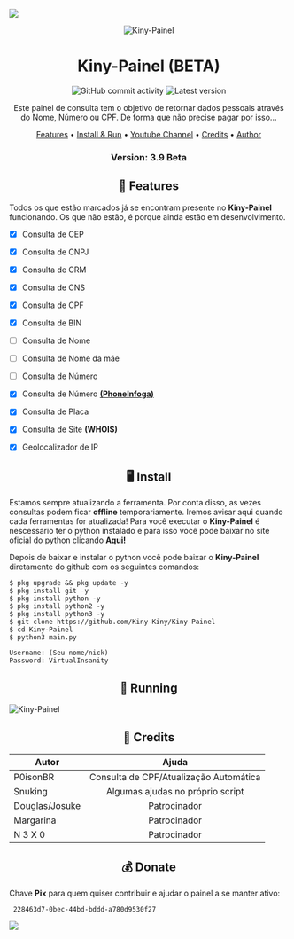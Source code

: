 <p>
<img src= "https://camo.githubusercontent.com/71b837571c48af3aa60a73dbc9d5936aa359d78efbfa8a6743cbbbc16b80ef4d/68747470733a2f2f63646e2e646973636f72646170702e636f6d2f6174746163686d656e74732f3830353930323039333930363630383138362f3830353931333937323533353539303932322f74656e6f722e676966"/>
</p>

<p align="center" ><img alt="Kiny-Painel" src="https://raw.githubusercontent.com/MicaelliMedeiros/micaellimedeiros/master/image/computer-illustration.png"></p>

<h1 align="center">Kiny-Painel (BETA)</h1>
<p align="center">
  <img alt="GitHub commit activity" src="https://img.shields.io/github/commit-activity/m/Kiny-Kiny/Kiny-Painel">
  <img alt="Latest version" src="https://img.shields.io/github/v/release/Kiny-Kiny/Kiny-Painel.svg" alt="Latest version">

  <p align="center">
    Este painel de consulta tem o objetivo de retornar dados pessoais através do Nome, Número ou CPF. De forma que não precise pagar por isso...
  </p>
</p> 



<p align="center">
  <a href="https://github.com/Kiny-Kiny/Kiny-Painel/blob/master/README.md#-features">Features</a> •
  <a href="https://github.com/Kiny-Kiny/Kiny-Painel/blob/master/README.md#-install">Install & Run</a> •
  <a href="https://youtube.com/channel/UC1aTvkvmTVO7OJ6oixtJo8w">Youtube Channel</a> •
  <a href="https://github.com/Kiny-Kiny/Kiny-Painel/blob/master/README.md#-credits">Credits</a> •
  <a href="https://github.com/Kiny-Kiny">Author</a>
</p>

<h3><p align="center">Version: 3.9 Beta</p></h3>
 
<h2 align="center">📆  Features</h2>

Todos os que estão marcados já se encontram presente no **Kiny-Painel** funcionando. 
Os que não estão, é porque ainda estão em desenvolvimento.

- [x] Consulta de CEP
- [x] Consulta de CNPJ
- [x] Consulta de CRM
- [x] Consulta de CNS
- [x] Consulta de CPF
- [x] Consulta de BIN
- [ ] Consulta de Nome
- [ ] Consulta de Nome da mãe
- [ ] Consulta de Número
- [x] Consulta de Número **[(PhoneInfoga)](https://github.com/sundowndev/phoneinfoga)**
- [x] Consulta de Placa
- [x] Consulta de Site **(WHOIS)**
- [x] Geolocalizador de IP


<h2 align="center">🖥 Install</h2>

Estamos sempre atualizando a ferramenta. Por conta disso, as vezes consultas podem ficar **offline** temporariamente. 
Iremos avisar aqui quando cada ferramentas for atualizada!
Para você executar o **Kiny-Painel** é nescessario ter o python instalado e para isso você pode baixar no site oficial do python clicando [**Aqui!**](https://www.python.org/downloads/)

Depois de baixar e instalar o python você pode baixar o **Kiny-Painel** diretamente do github com os seguintes comandos:

```
$ pkg upgrade && pkg update -y
$ pkg install git -y
$ pkg install python -y
$ pkg install python2 -y
$ pkg install python3 -y
$ git clone https://github.com/Kiny-Kiny/Kiny-Painel
$ cd Kiny-Painel
$ python3 main.py
```

```
Username: (Seu nome/nick)
Password: VirtualInsanity
```

<p align="center" >
  <h2 align="center">🚀 Running</h2>
  <img alt="Kiny-Painel" src="https://i.imgur.com/V2jmvAJ.png">
</p>


<h2 align="center">🙏  Credits</h2>

| Autor          | Ajuda                                      |
| -------------- |:-------------:|
| P0isonBR       | Consulta de CPF/Atualização Automática     |
| Snuking        | Algumas ajudas no próprio script           |
| Douglas/Josuke | Patrocinador                               |
| Margarina      | Patrocinador                               |
| N 3 X 0        | Patrocinador                               |

 
 <h2 align="center">💰 Donate</h2>
 
 Chave **Pix** para quem quiser contribuir e ajudar o painel a se manter ativo:
 ```
  228463d7-0bec-44bd-bddd-a780d9530f27
 ```

<p>
<img src= "https://camo.githubusercontent.com/71b837571c48af3aa60a73dbc9d5936aa359d78efbfa8a6743cbbbc16b80ef4d/68747470733a2f2f63646e2e646973636f72646170702e636f6d2f6174746163686d656e74732f3830353930323039333930363630383138362f3830353931333937323533353539303932322f74656e6f722e676966"/>
</p>
